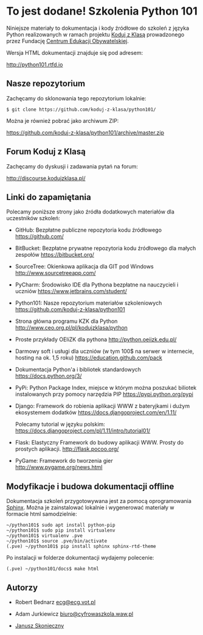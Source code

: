 To jest dodane!
Szkolenia Python 101
====================

Niniejsze materiały to dokumentacja i kody źródłowe do szkoleń z
języka Python realizowanych w ramach projektu [Koduj z Klasą][1]
prowadzonego przez Fundację [Centrum Edukacji Obywatelskiej][2].

Wersja HTML dokumentacji znajduje się pod adresem:

http://python101.rtfd.io

Nasze repozytorium
-------------------

Zachęcamy do sklonowania tego repozytorium lokalnie:

    $ git clone https://github.com/koduj-z-klasa/python101/

Można je również pobrać jako archiwum ZIP:

https://github.com/koduj-z-klasa/python101/archive/master.zip

Forum Koduj z Klasą
--------------------

Zachęcamy do dyskusji i zadawania pytań na forum:

http://discourse.kodujzklasa.pl/

Linki do zapamiętania
---------------------

Polecamy poniższe strony jako źródła dodatkowych materiałów dla uczestników szkoleń:

- GitHub: Bezpłatne publiczne repozytoria kodu źródłowego
  https://github.com/

- BitBucket: Bezpłatne prywatne repozytoria kodu źródłowego dla małych zespołów
  https://bitbucket.org/

- SourceTree: Okienkowa aplikacja dla GIT pod Windows
  http://www.sourcetreeapp.com/

- PyCharm: Środowisko IDE dla Pythona bezpłatne na nauczycieli i uczniów
  https://www.jetbrains.com/student/

- Python101: Nasze repozytorium materiałów szkoleniowych
  https://github.com/koduj-z-klasa/python101

- Strona główna programu KZK dla Python
  http://www.ceo.org.pl/pl/kodujzklasa/python

- Proste przykłady OEIiZK dla pythona
  http://python.oeiizk.edu.pl/

- Darmowy soft i usługi dla uczniów (w tym 100$ na serwer w internecie, hosting na ok. 1,5 roku)
  https://education.github.com/pack

- Dokumentacja Python'a i bibliotek standardowych
  https://docs.python.org/3/

- PyPi: Python Package Index, miejsce w którym można poszukać biliotek instalowanych przy pomocy narzędzia PIP
  https://pypi.python.org/pypi

- Django: Framework do robienia aplikacji WWW z bateryjkami i dużym ekosystemem dodatków
  https://docs.djangoproject.com/en/1.11/

  Polecamy tutorial w języku polskim:
  https://docs.djangoproject.com/pl/1.11/intro/tutorial01/

- Flask: Elastyczny Framework do budowy aplikacji WWW. Prosty do prostych aplikacji.
  http://flask.pocoo.org/

- PyGame: Framework do tworzenia gier
  http://www.pygame.org/news.html


Modyfikacje i budowa dokumentacji offline
-----------------------------------------

Dokumentacja szkoleń przygotowywana jest za pomocą oprogramowania [Sphinx][3].
Można je zainstalować lokalnie i wygenerować materiały w formacie html samodzielnie:

    ~/python101$ sudo apt install python-pip
    ~/python101$ sudo pip install virtualenv
    ~/python101$ virtualenv .pve
    ~/python101$ source .pve/bin/activate
    (.pve) ~/python101$ pip install sphinx sphinx-rtd-theme

Po instalacji w folderze dokumentacji wydajemy polecenie:

    (.pve) ~/python101/docs$ make html

Autorzy
-------

- Robert Bednarz <ecg@ecg.vot.pl>
- Adam Jurkiewicz <biuro@cyfrowaszkola.waw.pl>
- [Janusz Skonieczny][4]

  [1]: http://www.ceo.org.pl/koduj
  [2]: http://www.ceo.org.pl/
  [3]: http://sphinx-doc.org/latest/
  [4]: http://plus.google.com/+JanuszSkonieczny/
